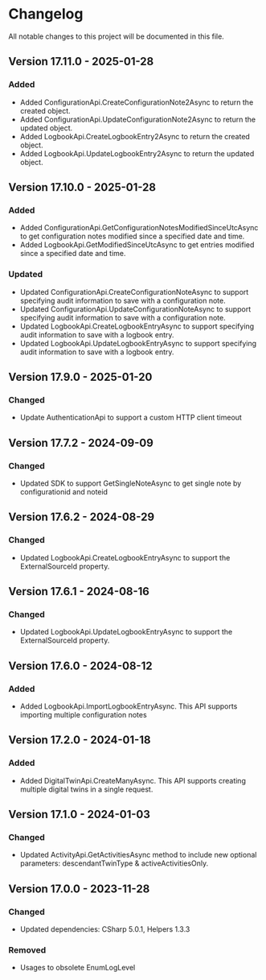 # Changelog
All notable changes to this project will be documented in this file.

## Version 17.11.0 - 2025-01-28
### Added
- Added ConfigurationApi.CreateConfigurationNote2Async to return the created object.
- Added ConfigurationApi.UpdateConfigurationNote2Async to return the updated object.
- Added LogbookApi.CreateLogbookEntry2Async to return the created object.
- Added LogbookApi.UpdateLogbookEntry2Async to return the updated object.

## Version 17.10.0 - 2025-01-28
### Added
- Added ConfigurationApi.GetConfigurationNotesModifiedSinceUtcAsync to get configuration notes modified since a specified date and time.
- Added LogbookApi.GetModifiedSinceUtcAsync to get entries modified since a specified date and time.

### Updated
- Updated ConfigurationApi.CreateConfigurationNoteAsync to support specifying audit information to save with a configuration note.
- Updated ConfigurationApi.UpdateConfigurationNoteAsync to support specifying audit information to save with a configuration note.
- Updated LogbookApi.CreateLogbookEntryAsync to support specifying audit information to save with a logbook entry.
- Updated LogbookApi.UpdateLogbookEntryAsync to support specifying audit information to save with a logbook entry.

## Version 17.9.0 - 2025-01-20
### Changed
- Update AuthenticationApi to support a custom HTTP client timeout

## Version 17.7.2 - 2024-09-09
### Changed
- Updated SDK to support GetSingleNoteAsync to get single note by configurationid and noteid

## Version 17.6.2 - 2024-08-29
### Changed
- Updated LogbookApi.CreateLogbookEntryAsync to support the ExternalSourceId property.

## Version 17.6.1 - 2024-08-16
### Changed
- Updated LogbookApi.UpdateLogbookEntryAsync to support the ExternalSourceId property.

## Version 17.6.0 - 2024-08-12
### Added
- Added LogbookApi.ImportLogbookEntryAsync. This API supports importing multiple configuration notes

## Version 17.2.0 - 2024-01-18
### Added
- Added DigitalTwinApi.CreateManyAsync. This API supports creating multiple digital twins in a single request.

## Version 17.1.0 - 2024-01-03
### Changed
- Updated ActivityApi.GetActivitiesAsync method to include new optional parameters: descendantTwinType & activeActivitiesOnly.

## Version 17.0.0 - 2023-11-28
### Changed
- Updated dependencies: CSharp 5.0.1, Helpers 1.3.3
### Removed
- Usages to obsolete EnumLogLevel

